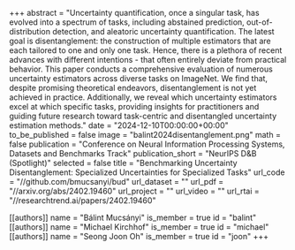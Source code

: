 +++
abstract = "Uncertainty quantification, once a singular task, has evolved into a spectrum of tasks, including abstained prediction, out-of-distribution detection, and aleatoric uncertainty quantification. The latest goal is disentanglement: the construction of multiple estimators that are each tailored to one and only one task. Hence, there is a plethora of recent advances with different intentions - that often entirely deviate from practical behavior. This paper conducts a comprehensive evaluation of numerous uncertainty estimators across diverse tasks on ImageNet. We find that, despite promising theoretical endeavors, disentanglement is not yet achieved in practice. Additionally, we reveal which uncertainty estimators excel at which specific tasks, providing insights for practitioners and guiding future research toward task-centric and disentangled uncertainty estimation methods."
date = "2024-12-10T00:00:00+00:00"
to_be_published = false
image = "balint2024disentanglement.png"
math = false
publication = "Conference on Neural Information Processing Systems, Datasets and Benchmarks Track"
publication_short = "NeurIPS D&B (Spotlight)"
selected = false
title = "Benchmarking Uncertainty Disentanglement: Specialized Uncertainties for Specialized Tasks"
url_code = "//github.com/bmucsanyi/bud"
url_dataset = ""
url_pdf = "//arxiv.org/abs/2402.19460"
url_project = ""
url_video = ""
url_rtai = "//researchtrend.ai/papers/2402.19460"

[[authors]]
    name = "Bálint Mucsányi"
    is_member = true
    id = "balint"
[[authors]]
    name = "Michael Kirchhof"
    is_member = true
    id = "michael"
[[authors]]
    name = "Seong Joon Oh"
    is_member = true
    id = "joon"
+++
